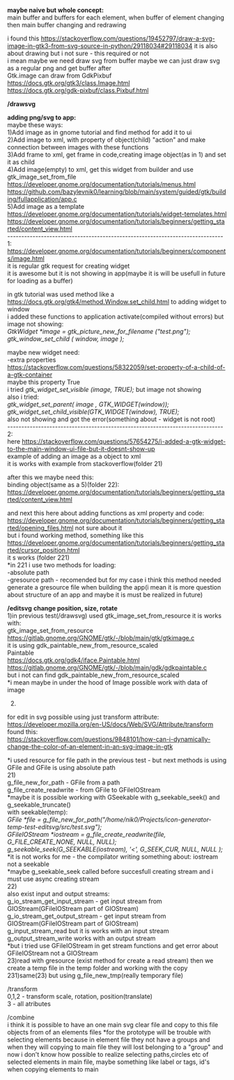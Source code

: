 <b>maybe naive but whole concept:</b><br>
main buffer and buffers for each element, when buffer of element changing then main buffer changing and redrawing<br> 

i found this https://stackoverflow.com/questions/19452797/draw-a-svg-image-in-gtk3-from-svg-source-in-python/29118034#29118034 it is also about drawing but i not sure - this required or not<br>
i mean maybe we need draw svg from buffer maybe we can just draw svg as a regular png and get buffer after<br>
Gtk.image can draw from GdkPixbuf<br>
https://docs.gtk.org/gtk3/class.Image.html<br>
https://docs.gtk.org/gdk-pixbuf/class.Pixbuf.html<br>

<b>/drawsvg</b><br>

<b>adding png/svg to app:</b><br>
maybe these ways:<br>
1)Add image as in gnome tutorial and find method for add it to ui<br> 
2)Add image to xml, with property of object(child) "action" and make connection between images with these functions<br>
3)Add frame to xml, get frame in code,creating image object(as in 1) and set it as child<br>
4)Add image(empty) to xml, get this widget from builder and use gtk_image_set_from_file <br>
https://developer.gnome.org/documentation/tutorials/menus.html<br>
https://github.com/bazylevnik0/learning/blob/main/system/guided/gtk/building/fullapplication/app.c<br>
5)Add image as a template<br>
https://developer.gnome.org/documentation/tutorials/widget-templates.html<br>
https://developer.gnome.org/documentation/tutorials/beginners/getting_started/content_view.html<br>
-----------------------------------------------------------------------------<br>
1:<br>
https://developer.gnome.org/documentation/tutorials/beginners/components/image.html<br>
it is regular gtk request for creating widget<br>
it is awesome but it is not showing in app(maybe it is will be usefull in future for loading as a buffer)<br>

in gtk tutorial was used method like a https://docs.gtk.org/gtk4/method.Window.set_child.html to adding widget to window<br>
i added these functions to application activate(compiled without errors) but image not showing:<br>
<i>GtkWidget *image = gtk_picture_new_for_filename ("test.png");<br>
gtk_window_set_child ( window, image );</i>

maybe new widget need:<br>
-extra properties<br> 
https://stackoverflow.com/questions/58322059/set-property-of-a-child-of-a-gtk-container<br>
maybe this property <property name="visible">True</property><br>
i tried <i> gtk_widget_set_visible (image, TRUE);</i> but image not showing<br>
also i tried:<br>
<i>gtk_widget_set_parent( image , GTK_WIDGET(window));<br>
gtk_widget_set_child_visible(GTK_WIDGET(window), TRUE);</i><br>
also not showing and got the error(something about - widget is not root)<br>
-----------------------------------------------------------------------------<br>
2:<br>
here https://stackoverflow.com/questions/57654275/i-added-a-gtk-widget-to-the-main-window-ui-file-but-it-doesnt-show-up<br>
example of adding an image as a object to xml<br>
it is works with example from stackoverflow(folder 21)<br>

after this we maybe need this:<br>
binding object(same as a 5)(folder 22):<br>
https://developer.gnome.org/documentation/tutorials/beginners/getting_started/content_view.html<br>

and next this
here about adding functions as xml property and code:<br>
https://developer.gnome.org/documentation/tutorials/beginners/getting_started/opening_files.html not sure about it<br>
but i found working method, something like this https://developer.gnome.org/documentation/tutorials/beginners/getting_started/cursor_position.html<br>
it s works (folder 221)<br>
*in 221 i use two methods for loading:<br>
-absolute path<br>
-gresource path - recomended but for my case i think this method needed generate a gresource file when building the app(i mean it is more question about structure of an app and maybe it is must be realized in future)<br>

<b>/editsvg</b>
<b>change position, size, rotate</b><br>
1)in previous test(/drawsvg) used gtk_image_set_from_resource it is works with:<br> 
gtk_image_set_from_resource https://gitlab.gnome.org/GNOME/gtk/-/blob/main/gtk/gtkimage.c<br>
it is using gdk_paintable_new_from_resource_scaled<br>
Paintable<br>
https://docs.gtk.org/gdk4/iface.Paintable.html<br>
https://gitlab.gnome.org/GNOME/gtk/-/blob/main/gdk/gdkpaintable.c<br>
but i not can find gdk_paintable_new_from_resource_scaled<br>
*i mean maybe in under the hood of Image possible work with data of image

2)
for edit in svg possible using just transform attribute: https://developer.mozilla.org/en-US/docs/Web/SVG/Attribute/transform<br>
found this:<br>
https://stackoverflow.com/questions/9848101/how-can-i-dynamically-change-the-color-of-an-element-in-an-svg-image-in-gtk<br>

*i used resource for file path in the previous test - but next methods is using GFile and GFile is using absolute path<br>
21)<br>
g_file_new_for_path - GFile from a path<br>
g_file_create_readwrite - from GFile to GFileIOStream<br>
*maybe it is possible working with GSeekable with g_seekable_seek() and  g_seekable_truncate()<br>
with seekable(temp):<br>
<i>
GFile *file = g_file_new_for_path("/home/nik0/Projects/icon-generator-temp-test-editsvg/src/test.svg");<br>
GFileIOStream *iostream = g_file_create_readwrite(file, G_FILE_CREATE_NONE, NULL, NULL);<br>
g_seekable_seek(G_SEEKABLE(iostream), '<', G_SEEK_CUR, NULL, NULL );</i><br>
*it is not works for me - the compilator writing something about: iostream not a seekable<br>
*maybe g_seekable_seek called before succesfull creating stream and i must use async creating stream<br>
22)<br>
also exist input and output streams:<br>
g_io_stream_get_input_stream - get input stream from GIOStream(GFileIOStream part of GIOStream)<br>
g_io_stream_get_output_stream - get input stream from GIOStream(GFileIOStream part of GIOStream)<br>
g_input_stream_read but it is works with an input stream<br>
g_output_stream_write works with an output stream<br>
*but i tried use GFileIOStream in get stream functions and get error about GFileIOStream not a GIOStream<br>
23)read with gresource (exist method for create a read stream) then we create a temp file in the temp folder and working with the copy<br>
231)same(23) but using g_file_new_tmp(really temporary file)<br>

/transform<br>
0,1,2 - transform scale, rotation, position(translate)<br>
3 - all atributes<br>

/combine<br>
i think it is possible to have an one main svg clear file and copy to this file objects from <g> of an elements files
*for the prototype will be trouble with selecting elements because in element file they not have a groups and when they will copying to main file they will lost belonging to a "group" and now i don't know how possible to realize selecting paths,circles etc of selected elements in main file, maybe something like label or tags, id's when copying elements to main
